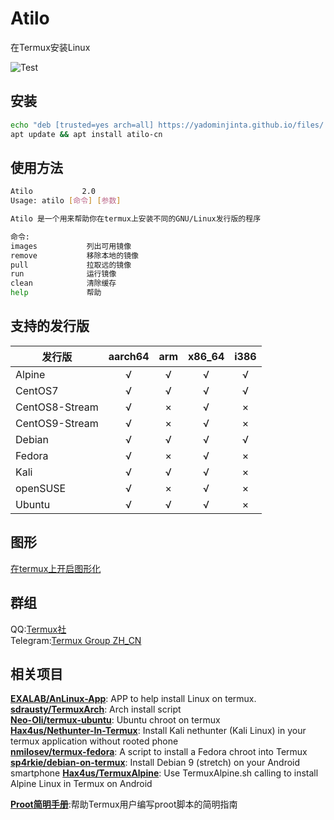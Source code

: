 # Atilo

在Termux安装Linux

![Test](https://github.com/YadominJinta/atilo/workflows/Test/badge.svg)

## 安装

``` bash
echo "deb [trusted=yes arch=all] https://yadominjinta.github.io/files/ termux extras" >> $PREFIX/etc/apt/sources.list.d/atilo.list
apt update && apt install atilo-cn
```

## 使用方法

``` bash
Atilo           2.0
Usage: atilo [命令] [参数]

Atilo 是一个用来帮助你在termux上安装不同的GNU/Linux发行版的程序

命令:
images           列出可用镜像
remove           移除本地的镜像
pull             拉取远的镜像
run              运行镜像
clean            清除缓存
help             帮助
```

## 支持的发行版

| 发行版        | aarch64 |  arm  | x86_64 | i386  |
| ------------- | :-----: | :---: | :----: | :---: |
| Alpine        |    √    |   √   |   √    |   √   |
| CentOS7       |    √    |   √   |   √    |   √   |
| CentOS8-Stream|    √    |   ×   |   √    |   ×   |
| CentOS9-Stream|    √    |   ×   |   √    |   ×   |
| Debian        |    √    |   √   |   √    |   √   |
| Fedora        |    √    |   ×   |   √    |   ×   |
| Kali          |    √    |   √   |   √    |   ×   |
| openSUSE      |    √    |   ×   |   √    |   ×   |
| Ubuntu        |    √    |   √   |   √    |   ×   |

## 图形

[在termux上开启图形化](https://yadominjinta.github.io/2018/07/30/GUI-on-termux.html)

## 群组

QQ:[Termux社](https://jq.qq.com/?_wv=1027&k=5jGvbsU)  
Telegram:[Termux Group ZH_CN](https://t.me/joinchat/EBPa7EI3VrfhsRu-6iJ1yw)

## 相关项目

**[EXALAB/AnLinux-App](https://github.com/EXALAB/AnLinux-App)**: APP to help install Linux on termux.  
**[sdrausty/TermuxArch](https://github.com/sdrausty/TermuxArch)**: Arch install script  
**[Neo-Oli/termux-ubuntu](https://github.com/Neo-Oli/termux-ubuntu)**: Ubuntu chroot on termux  
**[Hax4us/Nethunter-In-Termux](https://github.com/Hax4us/Nethunter-In-Termux)**: Install Kali nethunter (Kali Linux) in your termux application without rooted phone  
**[nmilosev/termux-fedora](https://github.com/nmilosev/termux-fedora)**: A script to install a Fedora chroot into Termux  
**[sp4rkie/debian-on-termux](https://github.com/sp4rkie/debian-on-termux)**: Install Debian 9 (stretch) on your Android smartphone
**[Hax4us/TermuxAlpine](https://github.com/Hax4us/TermuxAlpine)**: Use TermuxAlpine.sh calling to install Alpine Linux in Termux on Android

**[Proot简明手册](https://github.com/myfreess/Mytermuxdoc/wiki/Proot)**:帮助Termux用户编写proot脚本的简明指南
